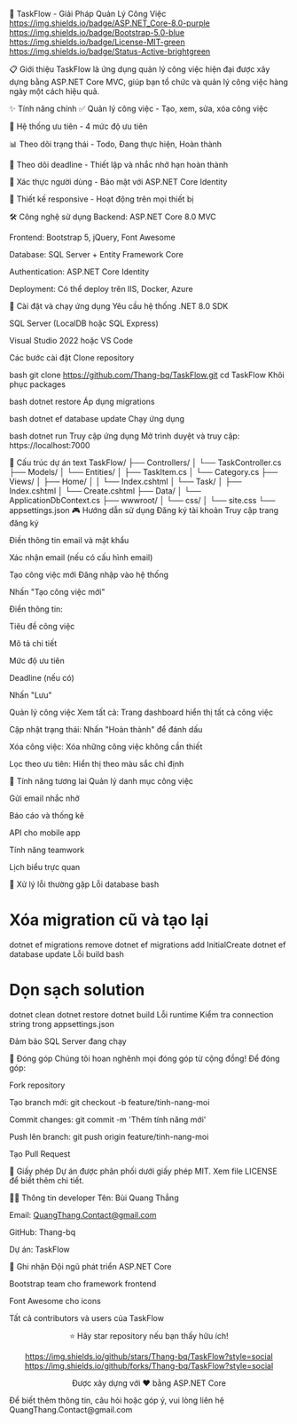 🚀 TaskFlow - Giải Pháp Quản Lý Công Việc
https://img.shields.io/badge/ASP.NET_Core-8.0-purple
https://img.shields.io/badge/Bootstrap-5.0-blue
https://img.shields.io/badge/License-MIT-green
https://img.shields.io/badge/Status-Active-brightgreen

📋 Giới thiệu
TaskFlow là ứng dụng quản lý công việc hiện đại được xây dựng bằng ASP.NET Core MVC, giúp bạn tổ chức và quản lý công việc hàng ngày một cách hiệu quả.

✨ Tính năng chính
✅ Quản lý công việc - Tạo, xem, sửa, xóa công việc

🎨 Hệ thống ưu tiên - 4 mức độ ưu tiên

📊 Theo dõi trạng thái - Todo, Đang thực hiện, Hoàn thành

📅 Theo dõi deadline - Thiết lập và nhắc nhở hạn hoàn thành

🔐 Xác thực người dùng - Bảo mật với ASP.NET Core Identity

📱 Thiết kế responsive - Hoạt động trên mọi thiết bị

🛠️ Công nghệ sử dụng
Backend: ASP.NET Core 8.0 MVC

Frontend: Bootstrap 5, jQuery, Font Awesome

Database: SQL Server + Entity Framework Core

Authentication: ASP.NET Core Identity

Deployment: Có thể deploy trên IIS, Docker, Azure

🚀 Cài đặt và chạy ứng dụng
Yêu cầu hệ thống
.NET 8.0 SDK

SQL Server (LocalDB hoặc SQL Express)

Visual Studio 2022 hoặc VS Code

Các bước cài đặt
Clone repository

bash
git clone https://github.com/Thang-bq/TaskFlow.git
cd TaskFlow
Khôi phục packages

bash
dotnet restore
Áp dụng migrations

bash
dotnet ef database update
Chạy ứng dụng

bash
dotnet run
Truy cập ứng dụng
Mở trình duyệt và truy cập: https://localhost:7000

📁 Cấu trúc dự án
text
TaskFlow/
├── Controllers/
│   └── TaskController.cs
├── Models/
│   └── Entities/
│       ├── TaskItem.cs
│       └── Category.cs
├── Views/
│   ├── Home/
│   │   └── Index.cshtml
│   └── Task/
│       ├── Index.cshtml
│       └── Create.cshtml
├── Data/
│   └── ApplicationDbContext.cs
├── wwwroot/
│   └── css/
│       └── site.css
└── appsettings.json
🎮 Hướng dẫn sử dụng
Đăng ký tài khoản
Truy cập trang đăng ký

Điền thông tin email và mật khẩu

Xác nhận email (nếu có cấu hình email)

Tạo công việc mới
Đăng nhập vào hệ thống

Nhấn "Tạo công việc mới"

Điền thông tin:

Tiêu đề công việc

Mô tả chi tiết

Mức độ ưu tiên

Deadline (nếu có)

Nhấn "Lưu"

Quản lý công việc
Xem tất cả: Trang dashboard hiển thị tất cả công việc

Cập nhật trạng thái: Nhấn "Hoàn thành" để đánh dấu

Xóa công việc: Xóa những công việc không cần thiết

Lọc theo ưu tiên: Hiển thị theo màu sắc chỉ định

🌟 Tính năng tương lai
Quản lý danh mục công việc

Gửi email nhắc nhở

Báo cáo và thống kê

API cho mobile app

Tính năng teamwork

Lịch biểu trực quan

🐛 Xử lý lỗi thường gặp
Lỗi database
bash
# Xóa migration cũ và tạo lại
dotnet ef migrations remove
dotnet ef migrations add InitialCreate
dotnet ef database update
Lỗi build
bash
# Dọn sạch solution
dotnet clean
dotnet restore
dotnet build
Lỗi runtime
Kiểm tra connection string trong appsettings.json

Đảm bảo SQL Server đang chạy

🤝 Đóng góp
Chúng tôi hoan nghênh mọi đóng góp từ cộng đồng! Để đóng góp:

Fork repository

Tạo branch mới: git checkout -b feature/tinh-nang-moi

Commit changes: git commit -m 'Thêm tính năng mới'

Push lên branch: git push origin feature/tinh-nang-moi

Tạo Pull Request

📄 Giấy phép
Dự án được phân phối dưới giấy phép MIT. Xem file LICENSE để biết thêm chi tiết.

👨‍💻 Thông tin developer
Tên: Bùi Quang Thắng

Email: QuangThang.Contact@gmail.com

GitHub: Thang-bq

Dự án: TaskFlow

🙏 Ghi nhận
Đội ngũ phát triển ASP.NET Core

Bootstrap team cho framework frontend

Font Awesome cho icons

Tất cả contributors và users của TaskFlow

<div align="center">
⭐ Hãy star repository nếu bạn thấy hữu ích!

https://img.shields.io/github/stars/Thang-bq/TaskFlow?style=social
https://img.shields.io/github/forks/Thang-bq/TaskFlow?style=social

Được xây dựng với ❤️ bằng ASP.NET Core

</div>
Để biết thêm thông tin, câu hỏi hoặc góp ý, vui lòng liên hệ QuangThang.Contact@gmail.com

